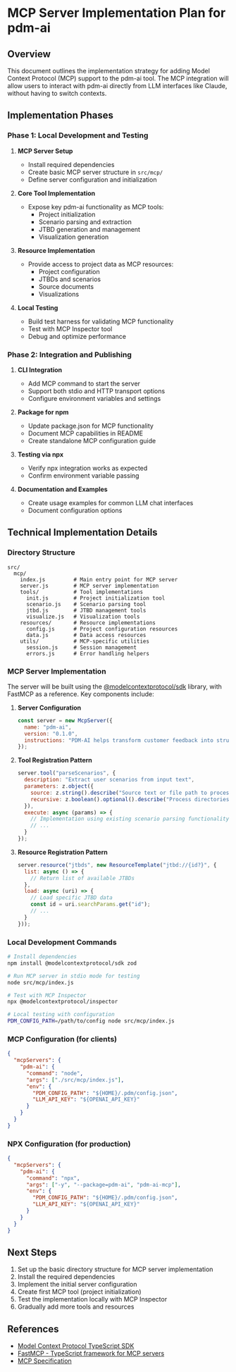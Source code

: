 # MCP Server Implementation Plan for pdm-ai

## Overview

This document outlines the implementation strategy for adding Model Context Protocol (MCP) support to the pdm-ai tool. The MCP integration will allow users to interact with pdm-ai directly from LLM interfaces like Claude, without having to switch contexts.

## Implementation Phases

### Phase 1: Local Development and Testing

1. **MCP Server Setup**
   - Install required dependencies
   - Create basic MCP server structure in `src/mcp/`
   - Define server configuration and initialization

2. **Core Tool Implementation**
   - Expose key pdm-ai functionality as MCP tools:
     - Project initialization
     - Scenario parsing and extraction
     - JTBD generation and management
     - Visualization generation

3. **Resource Implementation**
   - Provide access to project data as MCP resources:
     - Project configuration
     - JTBDs and scenarios
     - Source documents
     - Visualizations

4. **Local Testing**
   - Build test harness for validating MCP functionality
   - Test with MCP Inspector tool
   - Debug and optimize performance

### Phase 2: Integration and Publishing

1. **CLI Integration**
   - Add MCP command to start the server
   - Support both stdio and HTTP transport options
   - Configure environment variables and settings

2. **Package for npm**
   - Update package.json for MCP functionality
   - Document MCP capabilities in README
   - Create standalone MCP configuration guide

3. **Testing via npx**
   - Verify npx integration works as expected
   - Confirm environment variable passing

4. **Documentation and Examples**
   - Create usage examples for common LLM chat interfaces
   - Document configuration options

## Technical Implementation Details

### Directory Structure

```
src/
  mcp/
    index.js         # Main entry point for MCP server
    server.js        # MCP server implementation
    tools/           # Tool implementations
      init.js        # Project initialization tool
      scenario.js    # Scenario parsing tool
      jtbd.js        # JTBD management tools
      visualize.js   # Visualization tools
    resources/       # Resource implementations
      config.js      # Project configuration resources
      data.js        # Data access resources
    utils/           # MCP-specific utilities
      session.js     # Session management
      errors.js      # Error handling helpers
```

### MCP Server Implementation

The server will be built using the [@modelcontextprotocol/sdk](https://github.com/modelcontextprotocol/typescript-sdk) library, with FastMCP as a reference. Key components include:

1. **Server Configuration**
   ```javascript
   const server = new McpServer({
     name: "pdm-ai",
     version: "0.1.0",
     instructions: "PDM-AI helps transform customer feedback into structured product insights using Jobs-to-be-Done methodology."
   });
   ```

2. **Tool Registration Pattern**
   ```javascript
   server.tool("parseScenarios", {
     description: "Extract user scenarios from input text",
     parameters: z.object({
       source: z.string().describe("Source text or file path to process"),
       recursive: z.boolean().optional().describe("Process directories recursively")
     }),
     execute: async (params) => {
       // Implementation using existing scenario parsing functionality
       // ...
     }
   });
   ```

3. **Resource Registration Pattern**
   ```javascript
   server.resource("jtbds", new ResourceTemplate("jtbd://{id?}", {
     list: async () => {
       // Return list of available JTBDs
     },
     load: async (uri) => {
       // Load specific JTBD data
       const id = uri.searchParams.get("id");
       // ...
     }
   }));
   ```

### Local Development Commands

```bash
# Install dependencies
npm install @modelcontextprotocol/sdk zod

# Run MCP server in stdio mode for testing
node src/mcp/index.js

# Test with MCP Inspector
npx @modelcontextprotocol/inspector

# Local testing with configuration
PDM_CONFIG_PATH=/path/to/config node src/mcp/index.js
```

### MCP Configuration (for clients)

```json
{
  "mcpServers": {
    "pdm-ai": {
      "command": "node",
      "args": ["./src/mcp/index.js"],
      "env": {
        "PDM_CONFIG_PATH": "${HOME}/.pdm/config.json",
        "LLM_API_KEY": "${OPENAI_API_KEY}"
      }
    }
  }
}
```

### NPX Configuration (for production)

```json
{
  "mcpServers": {
    "pdm-ai": {
      "command": "npx",
      "args": ["-y", "--package=pdm-ai", "pdm-ai-mcp"],
      "env": {
        "PDM_CONFIG_PATH": "${HOME}/.pdm/config.json",
        "LLM_API_KEY": "${OPENAI_API_KEY}"
      }
    }
  }
}
```

## Next Steps

1. Set up the basic directory structure for MCP server implementation
2. Install the required dependencies
3. Implement the initial server configuration
4. Create first MCP tool (project initialization)
5. Test the implementation locally with MCP Inspector
6. Gradually add more tools and resources

## References

- [Model Context Protocol TypeScript SDK](https://github.com/modelcontextprotocol/typescript-sdk)
- [FastMCP - TypeScript framework for MCP servers](https://github.com/punkpeye/fastmcp)
- [MCP Specification](https://modelcontextprotocol.io/)